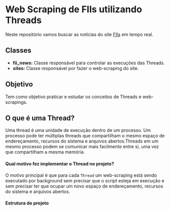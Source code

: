 # Web Scraping de FIIs utilizando Threads

Neste repositório vamos buscar as notícias do site [FIIs](https://www.fiis.com.br/) em tempo real.


## Classes

- **fii_news:** Classe responsável para controlar as execuções das Threads. 
- **sites:** Classe responsável por fazer o web-scraping do site.

## Objetivo
Tem como objetivo praticar e estudar os conceitos de Threads e web-scrapings.

## O que é uma Thread?

Uma thread é uma unidade de execução dentro de um processo. Um processo pode ter múltiplas threads que compartilham o mesmo espaço de endereçamento, recursos do sistema e arquivos abertos.Threads em um mesmo processo podem se comunicar mais facilmente entre si, uma vez que compartilham a mesma memória.

#### Qual motivo fez implementar o Thread no projeto?
O motivo principal é que para cada `Thread` um web-scraping está sendo executado por background sem precisar que o script esteja em execução e sem precisar ter que ocupar um novo espaço de endereçamento, recursos do sistema e arquivos abertos.

#### Estrutura do projeto
